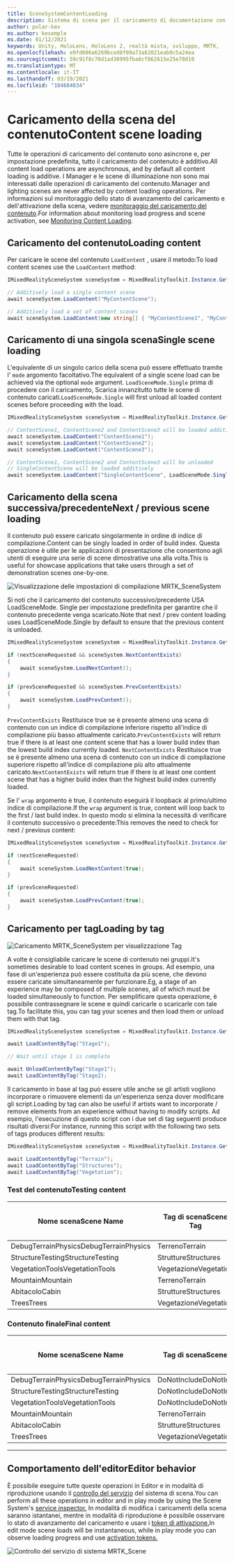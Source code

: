 ```yaml
---
title: SceneSystemContentLoading
description: Sistema di scena per il caricamento di documentazione con MRTK
author: polar-kev
ms.author: kesemple
ms.date: 01/12/2021
keywords: Unity, HoloLens, HoloLens 2, realtà mista, sviluppo, MRTK,
ms.openlocfilehash: e9fd606a6269bced8f09a73a62021eab9c5a24ea
ms.sourcegitcommit: 59c91f8c70d1ad30995fba6cf862615e25e78d10
ms.translationtype: MT
ms.contentlocale: it-IT
ms.lasthandoff: 03/19/2021
ms.locfileid: "104684834"
---
```

# <a name="content-scene-loading"></a><span data-ttu-id="5b1b9-104">Caricamento della scena del contenuto</span><span class="sxs-lookup"><span data-stu-id="5b1b9-104">Content scene loading</span></span>

<span data-ttu-id="5b1b9-105">Tutte le operazioni di caricamento del contenuto sono asincrone e, per impostazione predefinita, tutto il caricamento del contenuto è additivo.</span><span class="sxs-lookup"><span data-stu-id="5b1b9-105">All content load operations are asynchronous, and by default all content loading is additive.</span></span> <span data-ttu-id="5b1b9-106">I Manager e le scene di illuminazione non sono mai interessati dalle operazioni di caricamento del contenuto.</span><span class="sxs-lookup"><span data-stu-id="5b1b9-106">Manager and lighting scenes are never affected by content loading operations.</span></span> <span data-ttu-id="5b1b9-107">Per informazioni sul monitoraggio dello stato di avanzamento del caricamento e dell'attivazione della scena, vedere [monitoraggio del caricamento del contenuto](SceneSystemLoadProgress.md).</span><span class="sxs-lookup"><span data-stu-id="5b1b9-107">For information about monitoring load progress and scene activation, see [Monitoring Content Loading](SceneSystemLoadProgress.md).</span></span>

## <a name="loading-content"></a><span data-ttu-id="5b1b9-108">Caricamento del contenuto</span><span class="sxs-lookup"><span data-stu-id="5b1b9-108">Loading content</span></span>

<span data-ttu-id="5b1b9-109">Per caricare le scene del contenuto `LoadContent` , usare il metodo:</span><span class="sxs-lookup"><span data-stu-id="5b1b9-109">To load content scenes use the `LoadContent` method:</span></span>

```c#
IMixedRealitySceneSystem sceneSystem = MixedRealityToolkit.Instance.GetService<IMixedRealitySceneSystem>();

// Additively load a single content scene
await sceneSystem.LoadContent("MyContentScene");

// Additively load a set of content scenes
await sceneSystem.LoadContent(new string[] { "MyContentScene1", "MyContentScene2", "MyContentScene3" });
```

## <a name="single-scene-loading"></a><span data-ttu-id="5b1b9-110">Caricamento di una singola scena</span><span class="sxs-lookup"><span data-stu-id="5b1b9-110">Single scene loading</span></span>

<span data-ttu-id="5b1b9-111">L'equivalente di un singolo carico della scena può essere effettuato tramite l' `mode` argomento facoltativo.</span><span class="sxs-lookup"><span data-stu-id="5b1b9-111">The equivalent of a single scene load can be achieved via the optional `mode` argument.</span></span> <span data-ttu-id="5b1b9-112">`LoadSceneMode.Single` prima di procedere con il caricamento, Scarica innanzitutto tutte le scene di contenuto caricati.</span><span class="sxs-lookup"><span data-stu-id="5b1b9-112">`LoadSceneMode.Single` will first unload all loaded content scenes before proceeding with the load.</span></span>

```c#
IMixedRealitySceneSystem sceneSystem = MixedRealityToolkit.Instance.GetService<IMixedRealitySceneSystem>();

// ContentScene1, ContentScene2 and ContentScene3 will be loaded additively
await sceneSystem.LoadContent("ContentScene1");
await sceneSystem.LoadContent("ContentScene2");
await sceneSystem.LoadContent("ContentScene3");

// ContentScene1, ContentScene2 and ContentScene3 will be unloaded
// SingleContentScene will be loaded additively
await sceneSystem.LoadContent("SingleContentScene", LoadSceneMode.Single);
```

## <a name="next--previous-scene-loading"></a><span data-ttu-id="5b1b9-113">Caricamento della scena successiva/precedente</span><span class="sxs-lookup"><span data-stu-id="5b1b9-113">Next / previous scene loading</span></span>

<span data-ttu-id="5b1b9-114">Il contenuto può essere caricato singolarmente in ordine di indice di compilazione.</span><span class="sxs-lookup"><span data-stu-id="5b1b9-114">Content can be singly loaded in order of build index.</span></span> <span data-ttu-id="5b1b9-115">Questa operazione è utile per le applicazioni di presentazione che consentono agli utenti di eseguire una serie di scene dimostrative una alla volta.</span><span class="sxs-lookup"><span data-stu-id="5b1b9-115">This is useful for showcase applications that take users through a set of demonstration scenes one-by-one.</span></span>

![Visualizzazione delle impostazioni di compilazione MRTK_SceneSystem](../images/scene-system/MRTK_SceneSystemBuildSettings.png)

<span data-ttu-id="5b1b9-117">Si noti che il caricamento del contenuto successivo/precedente USA LoadSceneMode. Single per impostazione predefinita per garantire che il contenuto precedente venga scaricato.</span><span class="sxs-lookup"><span data-stu-id="5b1b9-117">Note that next / prev content loading uses LoadSceneMode.Single by default to ensure that the previous content is unloaded.</span></span>

```c#
IMixedRealitySceneSystem sceneSystem = MixedRealityToolkit.Instance.GetService<IMixedRealitySceneSystem>();

if (nextSceneRequested && sceneSystem.NextContentExists)
{
    await sceneSystem.LoadNextContent();
}

if (prevSceneRequested && sceneSystem.PrevContentExists)
{
    await sceneSystem.LoadPrevContent();
}
```

<span data-ttu-id="5b1b9-118">`PrevContentExists` Restituisce true se è presente almeno una scena di contenuto con un indice di compilazione inferiore rispetto all'indice di compilazione più basso attualmente caricato.</span><span class="sxs-lookup"><span data-stu-id="5b1b9-118">`PrevContentExists` will return true if there is at least one content scene that has a lower build index than the lowest build index currently loaded.</span></span> <span data-ttu-id="5b1b9-119">`NextContentExists` Restituisce true se è presente almeno una scena di contenuto con un indice di compilazione superiore rispetto all'indice di compilazione più alto attualmente caricato.</span><span class="sxs-lookup"><span data-stu-id="5b1b9-119">`NextContentExists` will return true if there is at least one content scene that has a higher build index than the highest build index currently loaded.</span></span>

<span data-ttu-id="5b1b9-120">Se l' `wrap` argomento è true, il contenuto eseguirà il loopback al primo/ultimo indice di compilazione.</span><span class="sxs-lookup"><span data-stu-id="5b1b9-120">If the `wrap` argument is true, content will loop back to the first / last build index.</span></span> <span data-ttu-id="5b1b9-121">In questo modo si elimina la necessità di verificare il contenuto successivo o precedente:</span><span class="sxs-lookup"><span data-stu-id="5b1b9-121">This removes the need to check for next / previous content:</span></span>

```c#
IMixedRealitySceneSystem sceneSystem = MixedRealityToolkit.Instance.GetService<IMixedRealitySceneSystem>();

if (nextSceneRequested)
{
    await sceneSystem.LoadNextContent(true);
}

if (prevSceneRequested)
{
    await sceneSystem.LoadPrevContent(true);
}
```

## <a name="loading-by-tag"></a><span data-ttu-id="5b1b9-122">Caricamento per tag</span><span class="sxs-lookup"><span data-stu-id="5b1b9-122">Loading by tag</span></span>

![Caricamento MRTK_SceneSystem per visualizzazione Tag](../images/scene-system/MRTK_SceneSystemLoadingByTag.png)

<span data-ttu-id="5b1b9-124">A volte è consigliabile caricare le scene di contenuto nei gruppi.</span><span class="sxs-lookup"><span data-stu-id="5b1b9-124">It's sometimes desirable to load content scenes in groups.</span></span> <span data-ttu-id="5b1b9-125">Ad esempio, una fase di un'esperienza può essere costituita da più scene, che devono essere caricate simultaneamente per funzionare.</span><span class="sxs-lookup"><span data-stu-id="5b1b9-125">Eg, a stage of an experience may be composed of multiple scenes, all of which must be loaded simultaneously to function.</span></span> <span data-ttu-id="5b1b9-126">Per semplificare questa operazione, è possibile contrassegnare le scene e quindi caricarle o scaricarle con tale tag.</span><span class="sxs-lookup"><span data-stu-id="5b1b9-126">To facilitate this, you can tag your scenes and then load them or unload them with that tag.</span></span>

```c#
IMixedRealitySceneSystem sceneSystem = MixedRealityToolkit.Instance.GetService<IMixedRealitySceneSystem>();

await LoadContentByTag("Stage1");

// Wait until stage 1 is complete

await UnloadContentByTag("Stage1");
await LoadContentByTag("Stage2);
```

<span data-ttu-id="5b1b9-127">Il caricamento in base al tag può essere utile anche se gli artisti vogliono incorporare o rimuovere elementi da un'esperienza senza dover modificare gli script.</span><span class="sxs-lookup"><span data-stu-id="5b1b9-127">Loading by tag can also be useful if artists want to incorporate / remove elements from an experience without having to modify scripts.</span></span> <span data-ttu-id="5b1b9-128">Ad esempio, l'esecuzione di questo script con i due set di tag seguenti produce risultati diversi:</span><span class="sxs-lookup"><span data-stu-id="5b1b9-128">For instance, running this script with the following two sets of tags produces different results:</span></span>

```c#
IMixedRealitySceneSystem sceneSystem = MixedRealityToolkit.Instance.GetService<IMixedRealitySceneSystem>();

await LoadContentByTag("Terrain");
await LoadContentByTag("Structures");
await LoadContentByTag("Vegetation");
```

### <a name="testing-content"></a><span data-ttu-id="5b1b9-129">Test del contenuto</span><span class="sxs-lookup"><span data-stu-id="5b1b9-129">Testing content</span></span>

<span data-ttu-id="5b1b9-130">Nome scena</span><span class="sxs-lookup"><span data-stu-id="5b1b9-130">Scene Name</span></span> | <span data-ttu-id="5b1b9-131">Tag di scena</span><span class="sxs-lookup"><span data-stu-id="5b1b9-131">Scene Tag</span></span> | <span data-ttu-id="5b1b9-132">Caricato dallo script</span><span class="sxs-lookup"><span data-stu-id="5b1b9-132">Loaded by script</span></span>
---|---|---
<span data-ttu-id="5b1b9-133">DebugTerrainPhysics</span><span class="sxs-lookup"><span data-stu-id="5b1b9-133">DebugTerrainPhysics</span></span> | <span data-ttu-id="5b1b9-134">Terreno</span><span class="sxs-lookup"><span data-stu-id="5b1b9-134">Terrain</span></span> | <span data-ttu-id="5b1b9-135">•</span><span class="sxs-lookup"><span data-stu-id="5b1b9-135">•</span></span>
<span data-ttu-id="5b1b9-136">StructureTesting</span><span class="sxs-lookup"><span data-stu-id="5b1b9-136">StructureTesting</span></span> | <span data-ttu-id="5b1b9-137">Strutture</span><span class="sxs-lookup"><span data-stu-id="5b1b9-137">Structures</span></span> | <span data-ttu-id="5b1b9-138">•</span><span class="sxs-lookup"><span data-stu-id="5b1b9-138">•</span></span>
<span data-ttu-id="5b1b9-139">VegetationTools</span><span class="sxs-lookup"><span data-stu-id="5b1b9-139">VegetationTools</span></span> | <span data-ttu-id="5b1b9-140">Vegetazione</span><span class="sxs-lookup"><span data-stu-id="5b1b9-140">Vegetation</span></span> | <span data-ttu-id="5b1b9-141">•</span><span class="sxs-lookup"><span data-stu-id="5b1b9-141">•</span></span>
<span data-ttu-id="5b1b9-142">Mountain</span><span class="sxs-lookup"><span data-stu-id="5b1b9-142">Mountain</span></span> | <span data-ttu-id="5b1b9-143">Terreno</span><span class="sxs-lookup"><span data-stu-id="5b1b9-143">Terrain</span></span> | <span data-ttu-id="5b1b9-144">•</span><span class="sxs-lookup"><span data-stu-id="5b1b9-144">•</span></span>
<span data-ttu-id="5b1b9-145">Abitacolo</span><span class="sxs-lookup"><span data-stu-id="5b1b9-145">Cabin</span></span> | <span data-ttu-id="5b1b9-146">Strutture</span><span class="sxs-lookup"><span data-stu-id="5b1b9-146">Structures</span></span> | <span data-ttu-id="5b1b9-147">•</span><span class="sxs-lookup"><span data-stu-id="5b1b9-147">•</span></span>
<span data-ttu-id="5b1b9-148">Trees</span><span class="sxs-lookup"><span data-stu-id="5b1b9-148">Trees</span></span> | <span data-ttu-id="5b1b9-149">Vegetazione</span><span class="sxs-lookup"><span data-stu-id="5b1b9-149">Vegetation</span></span> | <span data-ttu-id="5b1b9-150">•</span><span class="sxs-lookup"><span data-stu-id="5b1b9-150">•</span></span>

### <a name="final-content"></a><span data-ttu-id="5b1b9-151">Contenuto finale</span><span class="sxs-lookup"><span data-stu-id="5b1b9-151">Final content</span></span>

<span data-ttu-id="5b1b9-152">Nome scena</span><span class="sxs-lookup"><span data-stu-id="5b1b9-152">Scene Name</span></span> | <span data-ttu-id="5b1b9-153">Tag di scena</span><span class="sxs-lookup"><span data-stu-id="5b1b9-153">Scene Tag</span></span> | <span data-ttu-id="5b1b9-154">Caricato dallo script</span><span class="sxs-lookup"><span data-stu-id="5b1b9-154">Loaded by script</span></span>
---|---|---
<span data-ttu-id="5b1b9-155">DebugTerrainPhysics</span><span class="sxs-lookup"><span data-stu-id="5b1b9-155">DebugTerrainPhysics</span></span> | <span data-ttu-id="5b1b9-156">DoNotInclude</span><span class="sxs-lookup"><span data-stu-id="5b1b9-156">DoNotInclude</span></span> |
<span data-ttu-id="5b1b9-157">StructureTesting</span><span class="sxs-lookup"><span data-stu-id="5b1b9-157">StructureTesting</span></span> | <span data-ttu-id="5b1b9-158">DoNotInclude</span><span class="sxs-lookup"><span data-stu-id="5b1b9-158">DoNotInclude</span></span> |
<span data-ttu-id="5b1b9-159">VegetationTools</span><span class="sxs-lookup"><span data-stu-id="5b1b9-159">VegetationTools</span></span> | <span data-ttu-id="5b1b9-160">DoNotInclude</span><span class="sxs-lookup"><span data-stu-id="5b1b9-160">DoNotInclude</span></span> |
<span data-ttu-id="5b1b9-161">Mountain</span><span class="sxs-lookup"><span data-stu-id="5b1b9-161">Mountain</span></span> | <span data-ttu-id="5b1b9-162">Terreno</span><span class="sxs-lookup"><span data-stu-id="5b1b9-162">Terrain</span></span> | <span data-ttu-id="5b1b9-163">•</span><span class="sxs-lookup"><span data-stu-id="5b1b9-163">•</span></span>
<span data-ttu-id="5b1b9-164">Abitacolo</span><span class="sxs-lookup"><span data-stu-id="5b1b9-164">Cabin</span></span> | <span data-ttu-id="5b1b9-165">Strutture</span><span class="sxs-lookup"><span data-stu-id="5b1b9-165">Structures</span></span> | <span data-ttu-id="5b1b9-166">•</span><span class="sxs-lookup"><span data-stu-id="5b1b9-166">•</span></span>
<span data-ttu-id="5b1b9-167">Trees</span><span class="sxs-lookup"><span data-stu-id="5b1b9-167">Trees</span></span> | <span data-ttu-id="5b1b9-168">Vegetazione</span><span class="sxs-lookup"><span data-stu-id="5b1b9-168">Vegetation</span></span> | <span data-ttu-id="5b1b9-169">•</span><span class="sxs-lookup"><span data-stu-id="5b1b9-169">•</span></span>

---

## <a name="editor-behavior"></a><span data-ttu-id="5b1b9-170">Comportamento dell'editor</span><span class="sxs-lookup"><span data-stu-id="5b1b9-170">Editor behavior</span></span>

<span data-ttu-id="5b1b9-171">È possibile eseguire tutte queste operazioni in Editor e in modalità di riproduzione usando il [controllo del servizio](../../configuration/MixedRealityConfigurationGuide.md#editor-utilities) del sistema di scena.</span><span class="sxs-lookup"><span data-stu-id="5b1b9-171">You can perform all these operations in editor and in play mode by using the Scene System's [service inspector.](../../configuration/MixedRealityConfigurationGuide.md#editor-utilities)</span></span> <span data-ttu-id="5b1b9-172">In modalità di modifica i caricamenti della scena saranno istantanei, mentre in modalità di riproduzione è possibile osservare lo stato di avanzamento del caricamento e usare i [token di attivazione.](SceneSystemLoadProgress.md)</span><span class="sxs-lookup"><span data-stu-id="5b1b9-172">In edit mode scene loads will be instantaneous, while in play mode you can observe loading progress and use [activation tokens.](SceneSystemLoadProgress.md)</span></span>

![Controllo del servizio di sistema MRTK_Scene](../images/scene-system/MRTK_SceneSystemServiceInspector.PNG)
